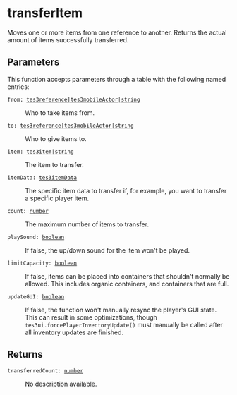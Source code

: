 # transferItem

Moves one or more items from one reference to another. Returns the actual amount of items successfully transferred.

## Parameters

This function accepts parameters through a table with the following named entries:

<dl class="describe">
<dt><code class="descname">from: <a href="https://mwse.readthedocs.io/en/latest/lua/type/tes3reference|tes3mobileActor|string.html">tes3reference|tes3mobileActor|string</a></code></dt>
<dd>

Who to take items from.

</dd>
<dt><code class="descname">to: <a href="https://mwse.readthedocs.io/en/latest/lua/type/tes3reference|tes3mobileActor|string.html">tes3reference|tes3mobileActor|string</a></code></dt>
<dd>

Who to give items to.

</dd>
<dt><code class="descname">item: <a href="https://mwse.readthedocs.io/en/latest/lua/type/tes3item|string.html">tes3item|string</a></code></dt>
<dd>

The item to transfer.

</dd>
<dt><code class="descname">itemData: <a href="https://mwse.readthedocs.io/en/latest/lua/type/tes3itemData.html">tes3itemData</a></code></dt>
<dd>

The specific item data to transfer if, for example, you want to transfer a specific player item.

</dd>
<dt><code class="descname">count: <a href="https://mwse.readthedocs.io/en/latest/lua/type/number.html">number</a></code></dt>
<dd>

The maximum number of items to transfer.

</dd>
<dt><code class="descname">playSound: <a href="https://mwse.readthedocs.io/en/latest/lua/type/boolean.html">boolean</a></code></dt>
<dd>

If false, the up/down sound for the item won't be played.

</dd>
<dt><code class="descname">limitCapacity: <a href="https://mwse.readthedocs.io/en/latest/lua/type/boolean.html">boolean</a></code></dt>
<dd>

If false, items can be placed into containers that shouldn't normally be allowed. This includes organic containers, and containers that are full.

</dd>
<dt><code class="descname">updateGUI: <a href="https://mwse.readthedocs.io/en/latest/lua/type/boolean.html">boolean</a></code></dt>
<dd>

If false, the function won't manually resync the player's GUI state. This can result in some optimizations, though `tes3ui.forcePlayerInventoryUpdate()` must manually be called after all inventory updates are finished.

</dd>
</dl>

## Returns

<dl class="describe">
<dt><code class="descname">transferredCount: <a href="https://mwse.readthedocs.io/en/latest/lua/type/number.html">number</a></code></dt>
<dd>

No description available.

</dd>
</dl>
